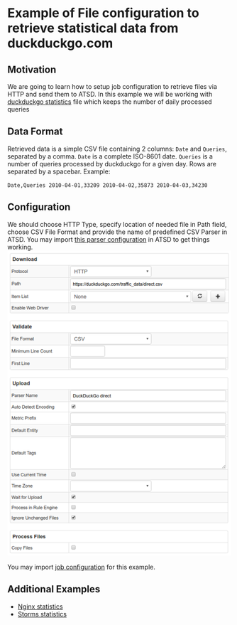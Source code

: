 # Example of File configuration to retrieve statistical data from duckduckgo.com

## Motivation

We are going to learn how to setup job configuration to retrieve files via HTTP and send them to ATSD. In this example we will be working with [duckduckgo statistics](https://duckduckgo.com/traffic_data/direct.csv) file which keeps the number of daily processed queries 

## Data Format

Retrieved data is a simple CSV file containing 2 columns: `Date` and `Queries`, separated by a comma. `Date` is a complete ISO-8601 date. `Queries` is a number of queries processed by duckduckgo for a given day. Rows are separated by a spacebar.
Example:
```csv
Date,Queries 2010-04-01,33209 2010-04-02,35873 2010-04-03,34230
```

## Configuration

We should choose HTTP Type, specify location of needed file in Path field, choose CSV File Format and provide the name of predefined CSV Parser in ATSD.
You may import [this parser configuration](./configs/duckduckgo_parser.xml)  in ATSD to get things working. 
![](./images/duckduckgo_config.png)

You may import [job configuration](./configs/duckduckgo.xml) for this example.

## Additional Examples

* [Nginx statistics](./examples/file/nginx-statistics.md)
* [Storms statistics](./examples/file/storms.md)
